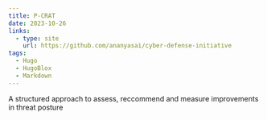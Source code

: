 ```yaml
---
title: P-CRAT
date: 2023-10-26
links:
  - type: site
    url: https://github.com/ananyasai/cyber-defense-initiative
tags:
  - Hugo
  - HugoBlox
  - Markdown
---
```


A structured approach to assess, reccommend and measure improvements in threat posture

<!--more-->
